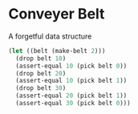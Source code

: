 # Conveyer Belt

A forgetful data structure

```lisp
(let ((belt (make-belt 2)))
  (drop belt 10)
  (assert-equal 10 (pick belt 0))
  (drop belt 20)
  (assert-equal 10 (pick belt 1))
  (drop belt 30)
  (assert-equal 20 (pick belt 1))
  (assert-equal 30 (pick belt 0)))
```
